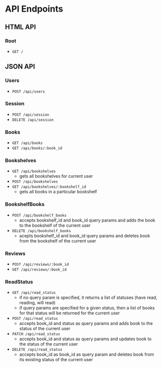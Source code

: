 # API Endpoints

## HTML API

### Root

- `GET /`

## JSON API

### Users

- `POST /api/users`

### Session

- `POST /api/session`
- `DELETE /api/session`

### Books

- `GET /api/books`
- `GET /api/books/:book_id`

### Bookshelves

- `GET /api/bookshelves`
  - gets all bookshelves for current user
- `POST /api/bookshelves`
- `GET /api/bookshelves/:bookshelf_id`
  - gets all books in a particular bookshelf

### BookshelfBooks

- `POST /api/bookshelf_books`
  - accepts bookshelf_id and book_id query params and adds the book to the bookshelf of the current user
- `DELETE /api/bookshelf_books`
  - acepts bookshelf_id and book_id query params and deletes book from the bookshelf of the current user

### Reviews

- `POST /api/reviews/:book_id`
- `GET /api/reviews/:book_id`

### ReadStatus

- `GET /api/read_status`
  - if no query param is specified, it returns a list of statuses (have read, reading, will read)
  - if query params are specified for a given status, then a list of books for that status will be returned for the current user
- `POST /api/read_status`
  - accepts book_id and status as query params and adds book to the status of the current user
- `PATCH /api/read_status`
  - accepts book_id and status as query params and updates book to the status of the current user
- `DELETE /api/read_status`
  - accepts book_id as book_id as query param and deletes book from its existing status of the current user
